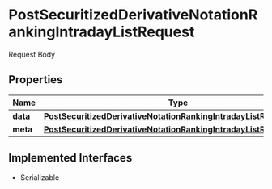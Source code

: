 

# PostSecuritizedDerivativeNotationRankingIntradayListRequest

Request Body

## Properties

Name | Type | Description | Notes
------------ | ------------- | ------------- | -------------
**data** | [**PostSecuritizedDerivativeNotationRankingIntradayListRequestData**](PostSecuritizedDerivativeNotationRankingIntradayListRequestData.md) |  | 
**meta** | [**PostSecuritizedDerivativeNotationRankingIntradayListRequestMeta**](PostSecuritizedDerivativeNotationRankingIntradayListRequestMeta.md) |  |  [optional]


## Implemented Interfaces

* Serializable


